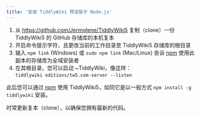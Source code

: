 ```yaml
---
title: '安装 TiddlyWiki 预览版于 Node.js'
---
```


1. 从 <https://github.com/Jermolene/TiddlyWiki5> 复制（clone）一份 TiddlyWiki5 的 GitHub 存储库的本机复本
1. 开启命令提示字符，且更改当前的工作目录至 TiddlyWiki5 存储库的根目录
1. 输入 `npm link` (Windows) 或 `sudo npm link` (Mac/Linux) 告诉 [npm](#npm) 使用此副本的存储库为全域安装者
1. 在其根目录，您可以启动 ~TiddlyWiki，像这样： <br/>``tiddlywiki editions/tw5.com-server --listen``

此后您可以通过 [npm](#npm) 使用 TiddlyWiki5，如同它是以一般方式 `npm install -g tiddlywiki` 安装。

时常更新复本（clone），以确保您拥有最新的代码。